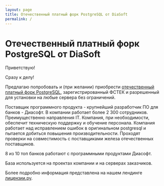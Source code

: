 ```yaml
---
layout: page
title: Отечественный платный форк PostgreSQL от DiaSoft
permalink: /
---
```


# Отечественный платный форк PostgreSQL от DiaSoft

Приветствую!

Сразу к делу!

Предлагаю попробовать и (при желании) приобрести <a href="//licenses.ru/software/diasoft/databases/postgresql/">отечественный платный форк PostgreSQL</a>, зарегистрированный ФСТЕК и разрешенный для установки на любые сервера без ограничений.

Поставщик программного продукта - крупнейший разработчик ПО для банков - Диасофт. В компании работает более 2 300 сотрудников. Преимущественно направления IT. Компания, при необходимости, обеспечит техническую поддержку и обучение персонала. Компания работает над исправлением ошибок в оригинальном postgresql и пытается добиться повышения производительности. Проходят проверки на совместимость с поставщиками железа отечественных поставщиков. 

8 из 10 топ банков работают с программными продуктами Диасофт.

База используется на проектах компании и на серверах заказчиков.

Более подробно информация представлена на нашем лендинге <a href="//licenses.ru/software/diasoft/databases/postgresql/">лицензии.ру</a>.
